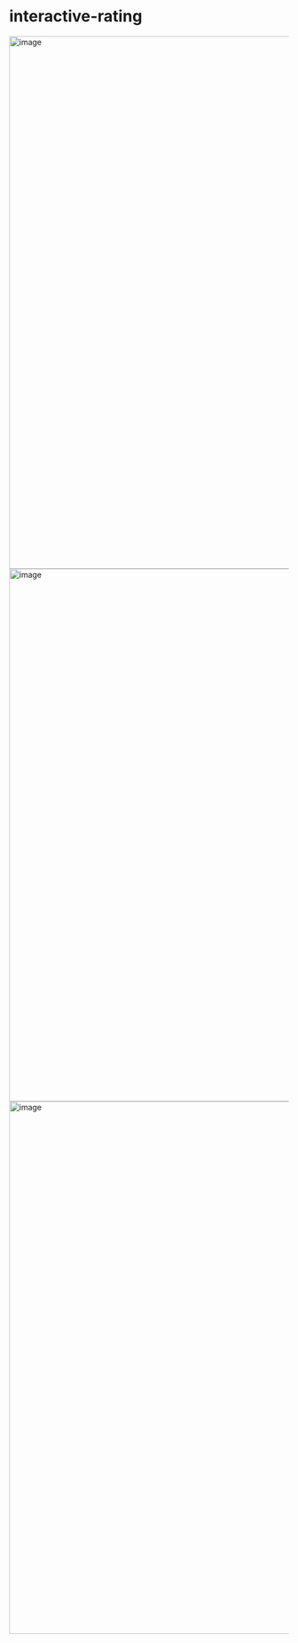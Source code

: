# interactive-rating
<img width="960" alt="image" src="https://user-images.githubusercontent.com/85561941/231394130-6e8f025a-a77d-4774-9745-96073aa2edcd.png">
<img width="960" alt="image" src="https://user-images.githubusercontent.com/85561941/231394209-b72f6f7e-c319-47f2-8706-abaec6ec9468.png">
<img width="960" alt="image" src="https://user-images.githubusercontent.com/85561941/231394297-54e4107a-a2d2-4dd6-b730-ce6cc5d65603.png">

